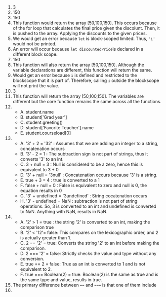 1. 3
2. 150
3. 150
4. This function would return the array [50,100,150]. This occurs because of the for loop that calculates the final price given the discoiunt. Then, it is pushed to the array. Applying the discounts to the given prices.
5. We would get an error because ```let``` is block-scoped limited. Thus, ```'i'``` would not be printed. 
6. An error will occur because ```let discountedPrice```is declared in a different block scope. 
7. 150
8. This function will also return the array [50,100,150]. Although the variable declarations are different, this function will return the same. 
9. Would get an error because ```i``` is defined and restricted to the blockscope that it is part of. Therefore, calling ```i``` outside the blockscope will not print the value. 
10. 3
11. This function will return the array [50,100,150]. The variables are different but the core function remains the same across all the functions. 
12. - A. student.name
    - B. student['Grad year']
    - C. student.greeting()
    - D. student['Favorite Teacher'].name
    - E. student.courseload[0]
13. - A. '3' + 2 = '32' : Assumes that we are adding an integer to a string, concatenation occurs
    - B. '3' - 2 = 1 : The subtraction sign is not part of strings, thus it converts '3' to an int. 
    - C. 3 + null = 3 : Null is considered to be a zero, hence this is equivalent to 3 + 0
    - D. '3' + null = '3null' : Concatenation occurs because '3' is a string. 
    - E. true + 3 = 4 : true is converted to a 1 
    - F. false + null = 0 : False is equivalent to zero and null is 0, the equation results in 0
    - G. '3' + undefined = '3undefined' : String cocatenation occurs
    - H. '3' - undefined = NaN : subtraction is not part of string operations. So, 3 is converted to an int and undefined is converted to NaN. Anything with NaN, results in NaN. 
14. - A.  '2' > 1 = true : the string '2' is converted to an int, making the comparison true
    - B. '2' < '12'= false: This compares on the lexicographic order, and 2 is actually greater than 1.
    - C. 2 == '2' = true: Converts the string '2' to an int before making the comparison. 
    - D. 2 === '2' = false: Strictly checks the value and type without any conversion.
    - E. true == 2 = false: True as an int is converted to 1 and is not equivalent to 2. 
    - F. true === Boolean(2) = true: Boolean(2) is the same as true and is the same type and value, results in true.    
15. The primary difference between ```==``` and ```===``` is that one of them include
17. 